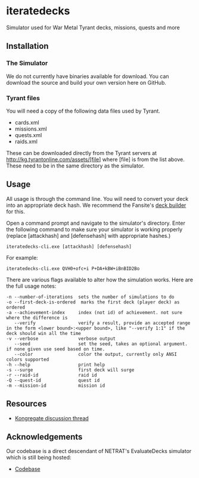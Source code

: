 iteratedecks
============

Simulator used for War Metal Tyrant decks, missions, quests and more

## Installation

### The Simulator

We do not currently have binaries available for download. You can download the source and build your own version here on GitHub.

### Tyrant files

You will need a copy of the following data files used by Tyrant.

* cards.xml
* missions.xml
* quests.xml
* raids.xml

These can be downloaded directly from the Tyrant servers at http://kg.tyrantonline.com/assets/[file] where [file] is from the list above. These need to be in the same directory as the simulator.

## Usage

All usage is through the command line. You will need to convert your deck into an appropriate deck hash. We recommend the Fansite's [deck builder](http://tyrant.40in.net/kg/deck.php) for this.

Open a command prompt and navigate to the simulator's directory. Enter the following command to make sure your simulator is working properly (replace [attackhash] and [defensehash] with appropriate hashes.)

    iteratedecks-cli.exe [attackhash] [defensehash]

For example:

    iteratedecks-cli.exe QVH0+ofc+i P+DA+kBW+iBnBID2Bo

There are various flags available to alter how the simulation works. Here are the full usage notes:

    -n --number-of-iterations  sets the number of simulations to do
    -o --first-deck-is-ordered  marks the first deck (player deck) as ordered
    -a --achievement-index     index (not id) of achievement. not sure where the difference is
       --verify                verify a result, provide an accepted range in the form <lower bound>:<upper bound>, like "--verify 1:1" if the deck should win all the time
    -v --verbose               verbose output
       --seed                  set the seed, takes an optional argument. if none given use seed based on time.
       --color                 color the output, currently only ANSI colors supported
    -h --help                  print help
    -s --surge                 first deck will surge
    -r --raid-id               raid id
    -Q --quest-id              quest id
    -m --mission-id            mission id

## Resources

* [Kongregate discussion thread](http://www.kongregate.com/forums/65-tyrant/topics/328599-sim-iteratedecks-1-0-3)

## Acknowledgements

Our codebase is a direct descendant of NETRAT's EvaluateDecks simulator which is still being hosted:

* [Codebase](http://code.google.com/p/evaluatedecks/)
